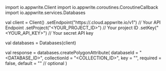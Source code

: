 import io.appwrite.Client
import io.appwrite.coroutines.CoroutineCallback
import io.appwrite.services.Databases

val client = Client()
    .setEndpoint("https://<REGION>.cloud.appwrite.io/v1") // Your API Endpoint
    .setProject("<YOUR_PROJECT_ID>") // Your project ID
    .setKey("<YOUR_API_KEY>") // Your secret API key

val databases = Databases(client)

val response = databases.createPolygonAttribute(
    databaseId = "<DATABASE_ID>",
    collectionId = "<COLLECTION_ID>",
    key = "",
    required = false,
    default = "" // optional
)
